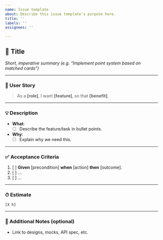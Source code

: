 ```yaml
---
name: Issue template
about: Describe this issue template's purpose here.
title: ''
labels: ''
assignees: ''

---
```


## 🚀 Title  
*Short, imperative summary (e.g. “Implement point system based on matched cards”)*

---

### 📝 User Story  
> As a **[role]**, I want **[feature]**, so that **[benefit]**.

---

### 💡 Description  
- **What**:  
  - [ ] Describe the feature/task in bullet points.  
- **Why**:  
  - [ ] Explain why we need this.

---

### ✅ Acceptance Criteria  
1. [ ] **Given** [precondition] **when** [action] **then** [outcome].  
2. [ ] …  
3. [ ] …

---

### ⏱ Estimate  
`[X h]`

---

### 📎 Additional Notes (optional)  
- Link to designs, mocks, API spec, etc.
